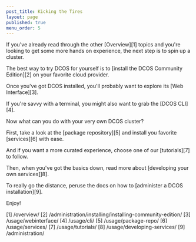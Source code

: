 ```yaml
---
post_title: Kicking the Tires
layout: page
published: true
menu_order: 5
---
```

If you've already read through the other [Overview][1] topics and you're looking to get some more hands on experience, the next step is to spin up a cluster.

The best way to try DCOS for yourself is to [install the DCOS Community Edition][2] on your favorite cloud provider.

Once you've got DCOS installed, you'll probably want to explore its [Web Interface][3].

If you're savvy with a terminal, you might also want to grab the [DCOS CLI][4].

Now what can you do with your very own DCOS cluster?

First, take a look at the [package repository][5] and install you favorite [services][6] with ease.

And if you want a more curated experience, choose one of our [tutorials][7] to follow.

Then, when you've got the basics down, read more about [developing your own services]]8].

To really go the distance, peruse the docs on how to [administer a DCOS installation][9].

Enjoy!


 [1] /overview/
 [2] /administration/installing/installing-community-edition/
 [3] /usage/webinterface/
 [4] /usage/cli/
 [5] /usage/package-repo/
 [6] /usage/services/
 [7] /usage/tutorials/
 [8] /usage/developing-services/
 [9] /administration/
